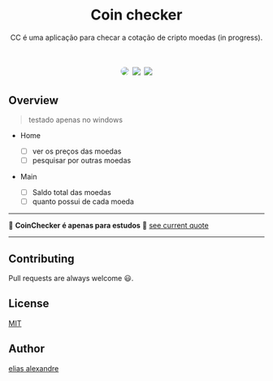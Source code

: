 <h1 align="center">
  Coin checker
</h1>

<div>
  <p align="center">CC é uma aplicação para checar a cotação de cripto moedas (in progress).<p/>
<div/>

<h1 align="center">
  <img style="border-radius: 18px;" src="https://img.shields.io/github/languages/top/eliasallex/coin-checker?style=for-the-badge" /> <space><space>
  <img src="https://img.shields.io/github/license/eliasallex/coin-checker?style=for-the-badge" />
  <a href="https://coinmarketcap.com/pt-br/"> <img src="https://img.shields.io/badge/coin-current%20quote-%23FAC611?style=for-the-badge" /></a>
</h1>

## Overview

> testado apenas no windows

- Home

  - [ ] ver os preços das moedas
  - [ ] pesquisar por outras moedas

- Main
  - [ ] Saldo total das moedas
  - [ ] quanto possui de cada moeda

---

🚧 **CoinChecker é apenas para estudos** 🚧
[see current quote](https://coinmarketcap.com/pt-br/)

---

## Contributing

Pull requests are always welcome 😃.

## License

[MIT](https://choosealicense.com/licenses/mit/)

## Author

[elias alexandre](https://github.com/eliasallex)

<!-- ?style=for-the-badge -->
